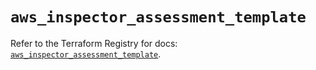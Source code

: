 # `aws_inspector_assessment_template`

Refer to the Terraform Registry for docs: [`aws_inspector_assessment_template`](https://registry.terraform.io/providers/hashicorp/aws/6.13.0/docs/resources/inspector_assessment_template).
